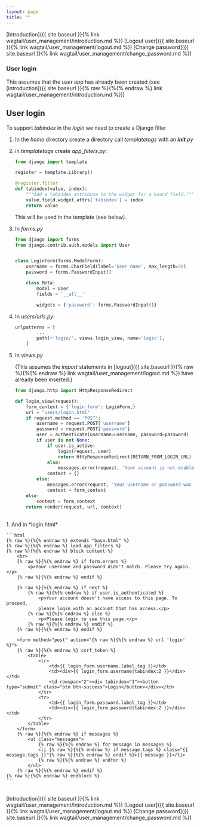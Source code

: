 ```yaml
---
layout: page
title: ""
---
```

[Introduction]({{ site.baseurl }}{% link wagtail/user_management/introduction.md %})
[Logout user]({{ site.baseurl }}{% link wagtail/user_management/logout.md %})
[Change password]({{ site.baseurl }}{% link wagtail/user_management/change_password.md %})

### User login

This assumes that the *user* app has already been created (see [introduction]({{ site.baseurl }}{% raw %}{%{% endraw %} link wagtail/user_management/introduction.md %}))

## User login

To support *tabindex* in the *login* we need to create a Django filter

1. In the *home* directory create a directory call *templatetags* with an *__init__.py*

1. in *templatetags* create *app_filters.py*:

    ```python     
    from django import template

    register = template.Library()    

    @register.filter
    def tabindex(value, index):
        """Add a tabindex attribute to the widget for a bound field."""
        value.field.widget.attrs['tabindex'] = index
        return value
    ```
    This will be used in the template (see below).

1. In *forms.py*

    ```python    
    from django import forms
    from django.contrib.auth.models import User


    class LoginForm(forms.ModelForm):
        username = forms.CharField(label='User name', max_length=30)
        password = forms.PasswordInput()

        class Meta:
            model = User
            fields = '__all__'

            widgets = {'password': forms.PasswordInput()}

    ```

1. In *users/urls.py*:

    ```python
    urlpatterns = [
            ...
            path(r'login/', views.login_view, name='login'),
        ]
    ```
1. In *views.py*

    (This assumes the *import* statements in [logout]({{ site.baseurl }}{% raw %}{%{% endraw %} link wagtail/user_management/logout.md %}) have already been inserted.)

    ```python
    from django.http import HttpResponseRedirect

    def login_view(request):
        form_context = {'login_form': LoginForm,}
        url = "users/login.html"
        if request.method == 'POST':
            username = request.POST['username']
            password = request.POST['password']
            user = authenticate(username=username, password=password)
            if user is not None:
                if user.is_active:
                    login(request, user)
                    return HttpResponseRedirect(RETURN_FROM_LOGIN_URL)
                else:
                    messages.error(request, 'Your account is not enabled!')
                context = {}
            else:
                messages.error(request, 'Your username or password was not recognized!')
                context = form_context
        else:
            context = form_context
        return render(request, url, context)
    ```
<br>
1. And in *login.html*

    ```html
    {% raw %}{%{% endraw %} extends "base.html" %}
    {% raw %}{%{% endraw %} load app_filters %}
    {% raw %}{%{% endraw %} block content %}
        <br>
        {% raw %}{%{% endraw %} if form.errors %}
            <p>Your username and password didn't match. Please try again.</p>
        {% raw %}{%{% endraw %} endif %}

        {% raw %}{%{% endraw %} if next %}
            {% raw %}{%{% endraw %} if user.is_authenticated %}
                <p>Your account doesn't have access to this page. To proceed,
                please login with an account that has access.</p>
            {% raw %}{%{% endraw %} else %}
                <p>Please login to see this page.</p>
            {% raw %}{%{% endraw %} endif %}
        {% raw %}{%{% endraw %} endif %}

        <form method="post" action="{% raw %}{%{% endraw %} url 'login' %}">
        {% raw %}{%{% endraw %} csrf_token %}
            <table>
                <tr>
                    <td>{{ login_form.username.label_tag }}</td>
                    <td><div>{{ login_form.username|tabindex:2 }}</div></td>
                    <td rowspan="2"><div tabindex="3"><button type="submit" class="btn btn-success">Login</button></div></td>
                </tr>
                <tr>
                    <td>{{ login_form.password.label_tag }}</td>
                    <td><div>{{ login_form.password|tabindex:2 }}</div></td>
                </tr>
            </table>
        </form>
        {% raw %}{%{% endraw %} if messages %}
            <ul class="messages">
                {% raw %}{%{% endraw %} for message in messages %}
                <li {% raw %}{%{% endraw %} if message.tags %} class="{{ message.tags }}"{% raw %}{%{% endraw %} endif %}>{{ message }}</li>
                {% raw %}{%{% endraw %} endfor %}
            </ul>
        {% raw %}{%{% endraw %} endif %}
    {% raw %}{%{% endraw %} endblock %}
    ```

<br>
[Introduction]({{ site.baseurl }}{% link wagtail/user_management/introduction.md %})
[Logout user]({{ site.baseurl }}{% link wagtail/user_management/logout.md %})
[Change password]({{ site.baseurl }}{% link wagtail/user_management/change_password.md %})
